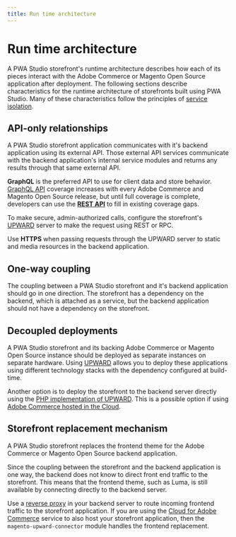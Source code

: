 ```yaml
---
title: Run time architecture
---
```


# Run time architecture

A PWA Studio storefront's runtime architecture describes how each of its pieces interact with the Adobe Commerce or Magento Open Source application after deployment.
The following sections describe characteristics for the runtime architecture of storefronts built using PWA Studio.
Many of these characteristics follow the principles of [service isolation][].

[service isolation]: https://github.com/magento/architecture/blob/master/design-documents/service-isolation.md

## API-only relationships

A PWA Studio storefront application communicates with it's backend application using its external API.
Those external API services communicate with the backend application's internal service modules and returns any results through that same external API.

**GraphQL** is the preferred API to use for client data and store behavior.
[GraphQL API][] coverage increases with every Adobe Commerce and Magento Open Source release, but
until full coverage is complete, developers can use the [**REST API**][] to fill in existing coverage gaps.

[graphql api]: https://devdocs.magento.com/guides/v2.3/graphql/
[**rest api**]: https://devdocs.magento.com/guides/v2.3/rest/bk-rest.html

To make secure, admin-authorized calls, configure the storefront's [UPWARD][] server to make the request using REST or RPC.

[upward]: /guides/packages/upward/

Use **HTTPS** when passing requests through the UPWARD server to static and media resources in the backend application.

## One-way coupling

The coupling between a PWA Studio storefront and it's backend application should go in one direction.
The storefront has a dependency on the backend, which is attached as a service, but
the backend application should not have a dependency on the storefront.

## Decoupled deployments

A PWA Studio storefront and its backing Adobe Commerce or Magento Open Source instance should be deployed as separate instances on separate hardware.
Using [UPWARD][] allows you to deploy these applications using different technology stacks with the dependency configured at build-time.

Another option is to deploy the storefront to the backend server directly using the [PHP implementation of UPWARD][].
This is a possible option if using [Adobe Commerce hosted in the Cloud][].

[php implementation of upward]: https://github.com/magento/upward-php
[adobe commerce hosted in the cloud]: /tutorials/production-deployment/adobe-commerce/

## Storefront replacement mechanism

A PWA Studio storefront replaces the frontend theme for the Adobe Commerce or Magento Open Source backend application.

Since the coupling between the storefront and the backend application is one way, the backend does not know to direct front end traffic to the storefront.
This means that the frontend theme, such as Luma, is still available by connecting directly to the backend server.

Use a [reverse proxy][] in your backend server to route incoming frontend traffic to the storefront application.
If you are using the [Cloud for Adobe Commerce][adobe commerce hosted in the cloud] service to also host your storefront application, then the `magento-upward-connector` module handles the frontend replacement.

[reverse proxy]: https://en.wikipedia.org/wiki/Reverse_proxy
